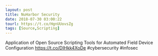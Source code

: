 ```yaml
---
layout: post
title: NuHarbor Security
date: 2018-07-30 03:00:22
tourl: https://t.co/HgnUUovsZg
tags: [Source,Scripting]
---
```

Application of Open Source Scripting Tools for Automated Field Device Configuration https://t.co/DIHkk4XoDe #cybersecurity #infosec